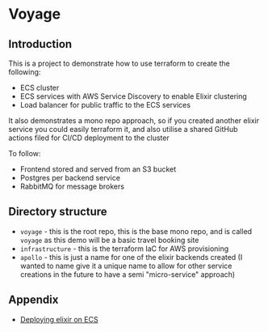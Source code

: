 # Voyage

## Introduction
This is a project to demonstrate how to use terraform to create the following:
- ECS cluster
- ECS services with AWS Service Discovery to enable Elixir clustering
- Load balancer for public traffic to the ECS services

It also demonstrates a mono repo approach, so if you created another elixir service you could easily terraform it, and also utilise a shared GitHub actions filed for CI/CD deployment to the cluster

To follow:
- Frontend stored and served from an S3 bucket
- Postgres per backend service
- RabbitMQ for message brokers

## Directory structure
- `voyage` - this is the root repo, this is the base mono repo, and is called `voyage` as this demo will be a basic travel booking site
- `infrastructure` - this is the terraform IaC for AWS provisioning
- `apollo` - this is just a name for one of the elixir backends created (I wanted to name give it a unique name to allow for other service creations in the future to have a semi "micro-service" approach)

## Appendix
- [Deploying elixir on ECS](https://silbernagel.dev/posts/deploying-elixir-on-ecs-part-1/)
